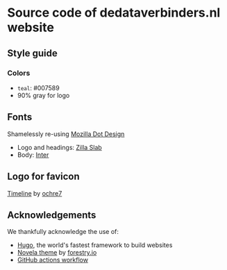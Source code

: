 #  Source code of dedataverbinders.nl website

## Style guide
### Colors
- `teal`: #007589
- 90% gray for logo

## Fonts
Shamelessly re-using [Mozilla Dot Design](https://mozilla.design/firefox/)

- Logo and headings: [Zilla Slab](https://fonts.google.com/specimen/Zilla+Slab)
- Body: [Inter](https://fonts.google.com/specimen/Inter)

## Logo for favicon
[Timeline](https://thenounproject.com/search/?q=timeline&i=3087192) by [ochre7](https://thenounproject.com/ochre7/)

## Acknowledgements
We thankfully acknowledge the use of:
- [Hugo](https://gohugo.io/), the world's fastest framework to build websites
- [Novela theme](https://github.com/forestryio/hugo-theme-novela) by [forestry.io](https://forestry.io/)
- [GitHub actions workflow](https://medium.com/zendesk-engineering/a-github-actions-workflow-to-generate-publish-your-hugo-website-f36375e56cf7) 